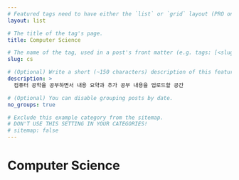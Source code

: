 ```yaml
---
# Featured tags need to have either the `list` or `grid` layout (PRO only).
layout: list

# The title of the tag's page.
title: Computer Science

# The name of the tag, used in a post's front matter (e.g. tags: [<slug>]).
slug: cs

# (Optional) Write a short (~150 characters) description of this featured tag.
description: >
  컴퓨터 공학을 공부하면서 내용 요약과 추가 공부 내용을 업로드할 공간

# (Optional) You can disable grouping posts by date.
no_groups: true

# Exclude this example category from the sitemap.
# DON'T USE THIS SETTING IN YOUR CATEGORIES!
# sitemap: false
---
```


<script async src="https://pagead2.googlesyndication.com/pagead/js/adsbygoogle.js?client=ca-pub-2493153095790277"
     crossorigin="anonymous"></script>

# Computer Science

